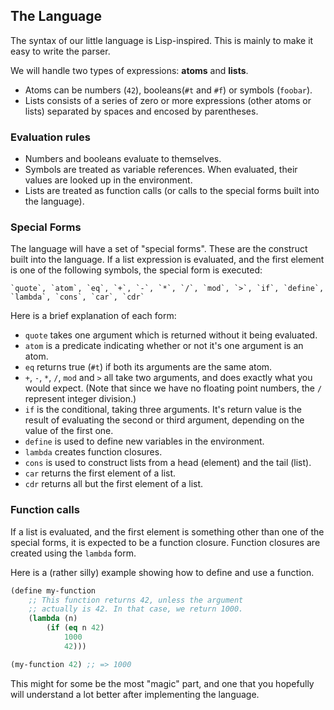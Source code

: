 ## The Language

The syntax of our little language is Lisp-inspired. This is mainly to make it easy to write the parser.

We will handle two types of expressions: **atoms** and **lists**. 

- Atoms can be numbers (`42`), booleans(`#t` and `#f`) or symbols (`foobar`).
- Lists consists of a series of zero or more expressions (other atoms or lists) separated by spaces and encosed by parentheses.

### Evaluation rules

- Numbers and booleans evaluate to themselves.
- Symbols are treated as variable references. When evaluated, their values are looked up in the environment.
- Lists are treated as function calls (or calls to the special forms built into the language).

### Special Forms

The language will have a set of "special forms". These are the construct built into the language. If a list expression is evaluated, and the first element is one of the following symbols, the special form is executed: 

    `quote`, `atom`, `eq`, `+`, `-`, `*`, `/`, `mod`, `>`, `if`, `define`, `lambda`, `cons`, `car`, `cdr`

Here is a brief explanation of each form:

- `quote` takes one argument which is returned without it being evaluated.
- `atom` is a predicate indicating whether or not it's one argument is an atom.
- `eq` returns true (`#t`) if both its arguments are the same atom.
- `+`, `-`, `*`, `/`, `mod` and `>` all take two arguments, and does exactly what you would expect. (Note that since we have no floating point numbers, the `/` represent integer division.)
- `if` is the conditional, taking three arguments. It's return value is the result of evaluating the second or third argument, depending on the value of the first one.
- `define` is used to define new variables in the environment.
- `lambda` creates function closures.
- `cons` is used to construct lists from a head (element) and the tail (list).
- `car` returns the first element of a list.
- `cdr` returns all but the first element of a list.

### Function calls

If a list is evaluated, and the first element is something other than one of the special forms, it is expected to be a function closure. Function closures are created using the `lambda` form. 

Here is a (rather silly) example showing how to define and use a function.

```lisp
(define my-function
    ;; This function returns 42, unless the argument 
    ;; actually is 42. In that case, we return 1000.
    (lambda (n) 
        (if (eq n 42) 
            1000
            42)))

(my-function 42) ;; => 1000
```

This might for some be the most "magic" part, and one that you hopefully will understand a lot better after implementing the language.
